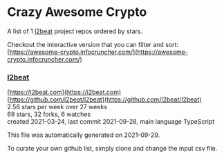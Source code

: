 # Crazy Awesome Crypto
A list of 1 [l2beat](https://github.com/l2beat) project repos ordered by stars.  

Checkout the interactive version that you can filter and sort: 
[https://awesome-crypto.infocruncher.com/](https://awesome-crypto.infocruncher.com/)  


### [l2beat](https://github.com/l2beat/l2beat)  
  
[https://l2beat.com](https://l2beat.com)  
[https://github.com/l2beat/l2beat](https://github.com/l2beat/l2beat)  
2.56 stars per week over 27 weeks  
69 stars, 32 forks, 6 watches  
created 2021-03-24, last commit 2021-09-28, main language TypeScript  


This file was automatically generated on 2021-09-29.  

To curate your own github list, simply clone and change the input csv file.  